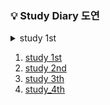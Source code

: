 ### 💡 Study Diary 도연  

<details>
    <summary>study 1st</summary>
    <div markdown="1">
        📅기간 : 2021-07-26 ~ 2021-07-30   

        🌱목표
        - kotlin 기본 공부
        - 단계별 문제 풀이 20단계까지 1문제씩풀기

        
        |날짜|문제|
        |:--:|:---|
        |**07/26(월)** | 1단계([10869](https://www.acmicpc.net/problem/10869)), 2단계([2884](https://www.acmicpc.net/problem/2884)), 3단계([2439](https://www.acmicpc.net/problem/2439))|
        |**07/27(화)** | 4단계([1110](https://www.acmicpc.net/problem/1110)), 5단계([4344](https://www.acmicpc.net/problem/4344))|
        |**07/28(수)** |6단계([4673](https://www.acmicpc.net/problem/4673)), 7단계([1157](https://www.acmicpc.net/problem/1157)), 8단계([2839](https://www.acmicpc.net/problem/2839))|
        |[**07/29(목)**](#0729목) |9단계([11653](https://www.acmicpc.net/problem/11653)), 10단계([11729](https://www.acmicpc.net/problem/11729)), 11단계([7568](https://www.acmicpc.net/problem/7568)), 12단계([2750](https://www.acmicpc.net/problem/2750)), 18단계([10773](https://www.acmicpc.net/problem/10773)), 15단계([1003](https://www.acmicpc.net/problem/1003)), 16단계([11047](https://www.acmicpc.net/problem/11047))|
        |[**07/30(금)**](#0730금) ||

        *   *   *

        ####07/29(목)
        
        11 단계 Brute-Force : 문제를 이해하고 정의하는 것을 우선할 것.   
        12 단계 정렬&nbsp;&nbsp;&nbsp;&nbsp;&nbsp;&nbsp;&nbsp;&nbsp;&nbsp;&nbsp;&nbsp;&nbsp;: 카운팅 정렬의 실패   
        17 단계 DP&nbsp;&nbsp;&nbsp;&nbsp;&nbsp;&nbsp;&nbsp;&nbsp;&nbsp;&nbsp;&nbsp;&nbsp;&nbsp;&nbsp;&nbsp;: 상향식으로 풀이, 하향식은 아직 어려움
        
        *   *   *

        ####07/30(금)

        2750 수 정렬하기 : 삽입정렬 잘못 풀음, 다시 풀어야 한다.
    </div>
</details>

1. [study 1st](https://github.com/sangilyoon-dev/SSAFY_6th_KotlinStudy/tree/main/%EA%B9%80%EB%8F%84%EC%97%B0/study%201st)
2. [study 2nd](https://github.com/sangilyoon-dev/SSAFY_6th_KotlinStudy/tree/main/%EA%B9%80%EB%8F%84%EC%97%B0/study%202nd)
3. [study 3th](https://github.com/sangilyoon-dev/SSAFY_6th_KotlinStudy/tree/main/%EA%B9%80%EB%8F%84%EC%97%B0/study%203th)
4. [study_4th](https://github.com/sangilyoon-dev/SSAFY_6th_KotlinStudy/tree/main/%EA%B9%80%EB%8F%84%EC%97%B0/study_4th)
